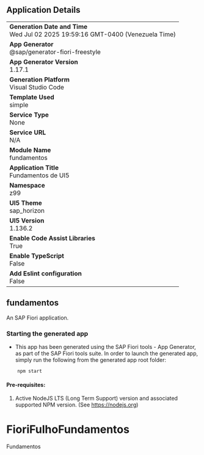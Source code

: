 ## Application Details
|               |
| ------------- |
|**Generation Date and Time**<br>Wed Jul 02 2025 19:59:16 GMT-0400 (Venezuela Time)|
|**App Generator**<br>@sap/generator-fiori-freestyle|
|**App Generator Version**<br>1.17.1|
|**Generation Platform**<br>Visual Studio Code|
|**Template Used**<br>simple|
|**Service Type**<br>None|
|**Service URL**<br>N/A|
|**Module Name**<br>fundamentos|
|**Application Title**<br>Fundamentos de UI5|
|**Namespace**<br>z99|
|**UI5 Theme**<br>sap_horizon|
|**UI5 Version**<br>1.136.2|
|**Enable Code Assist Libraries**<br>True|
|**Enable TypeScript**<br>False|
|**Add Eslint configuration**<br>False|

## fundamentos

An SAP Fiori application.

### Starting the generated app

-   This app has been generated using the SAP Fiori tools - App Generator, as part of the SAP Fiori tools suite.  In order to launch the generated app, simply run the following from the generated app root folder:

```
    npm start
```

#### Pre-requisites:

1. Active NodeJS LTS (Long Term Support) version and associated supported NPM version.  (See https://nodejs.org)


# FioriFulhoFundamentos
Fundamentos
